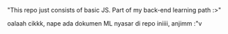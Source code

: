 "This repo just consists of basic JS. Part of my back-end learning path :>" 

oalaah cikkk, nape ada dokumen ML nyasar di repo iniiii, anjimm :"v

